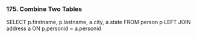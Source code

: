 ### 175. Combine Two Tables
SELECT p.firstname, p.lastname, a.city, a.state
FROM person p 
LEFT JOIN address a
ON p.personid = a.personid

